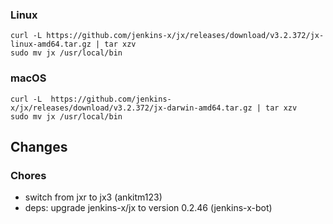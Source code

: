 ### Linux

```shell
curl -L https://github.com/jenkins-x/jx/releases/download/v3.2.372/jx-linux-amd64.tar.gz | tar xzv 
sudo mv jx /usr/local/bin
```

### macOS

```shell
curl -L  https://github.com/jenkins-x/jx/releases/download/v3.2.372/jx-darwin-amd64.tar.gz | tar xzv
sudo mv jx /usr/local/bin
```

## Changes

### Chores

* switch from jxr to jx3 (ankitm123)
* deps: upgrade jenkins-x/jx to version 0.2.46 (jenkins-x-bot)
